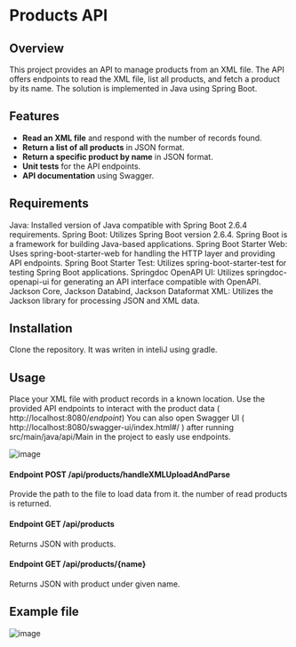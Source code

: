 # Products API
## Overview

This project provides an API to manage products from an XML file. The API offers endpoints to read the XML file, list all products, and fetch a product by its name. The solution is implemented in Java using Spring Boot.

## Features

- **Read an XML file** and respond with the number of records found.
- **Return a list of all products** in JSON format.
- **Return a specific product by name** in JSON format.
- **Unit tests** for the API endpoints.
- **API documentation** using Swagger.

## Requirements
Java: Installed version of Java compatible with Spring Boot 2.6.4 requirements.
Spring Boot: Utilizes Spring Boot version 2.6.4. Spring Boot is a framework for building Java-based applications.
Spring Boot Starter Web: Uses spring-boot-starter-web for handling the HTTP layer and providing API endpoints.
Spring Boot Starter Test: Utilizes spring-boot-starter-test for testing Spring Boot applications.
Springdoc OpenAPI UI: Utilizes springdoc-openapi-ui for generating an API interface compatible with OpenAPI.
Jackson Core, Jackson Databind, Jackson Dataformat XML: Utilizes the Jackson library for processing JSON and XML data.

## Installation
Clone the repository.
It was writen in inteliJ using gradle.

## Usage 
Place your XML file with product records in a known location.
Use the provided API endpoints to interact with the product data ( http://localhost:8080/*endpoint*)
You can also open Swagger UI ( http://localhost:8080/swagger-ui/index.html#/ ) after running src/main/java/api/Main in the project to easly use endpoints.

![image](https://github.com/MartynaSokolowska/springProductsApi/assets/115418969/ef62a2bd-8674-4c6f-94f2-857e92cb252f)

#### Endpoint POST /api/products/handleXMLUploadAndParse
Provide the path to the file to load data from it. the number of read products is returned.

#### Endpoint GET /api/products
Returns JSON with products.

#### Endpoint GET /api/products/{name}
Returns JSON with product under given name.

## Example file
![image](https://github.com/MartynaSokolowska/springProductsApi/assets/115418969/e666c678-4bff-48dc-ae14-b22a476e76e2)

